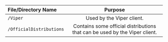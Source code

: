 | File/Directory Name | Purpose |
| :---         |     :---:      |
| `/Viper` | Used by the Viper client. |
| `/OfficialDistributions` | Contains some official distributions that can be used by the Viper client. |
